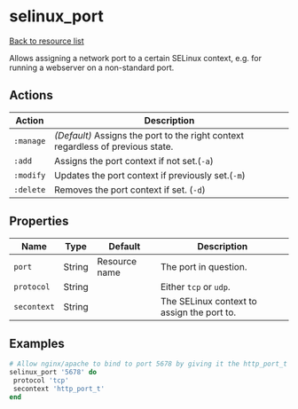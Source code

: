 # selinux_port

[Back to resource list](../README.md#resources)

Allows assigning a network port to a certain SELinux context, e.g. for running a webserver on a non-standard port.

## Actions

| Action    | Description                                                                     |
| --------- | ------------------------------------------------------------------------------- |
| `:manage` | *(Default)* Assigns the port to the right context regardless of previous state. |
| `:add`    | Assigns the port context if not set.(`-a`)                                      |
| `:modify` | Updates the port context if previously set.(`-m`)                               |
| `:delete` | Removes the port context if set. (`-d`)                                         |

## Properties

| Name        | Type   | Default       | Description                                |
| ----------- | ------ | ------------- | ------------------------------------------ |
| `port`      | String | Resource name | The port in question.                      |
| `protocol`  | String |               | Either `tcp` or `udp`.                     |
| `secontext` | String |               | The SELinux context to assign the port to. |

## Examples

```ruby
# Allow nginx/apache to bind to port 5678 by giving it the http_port_t context
selinux_port '5678' do
 protocol 'tcp'
 secontext 'http_port_t'
end
```
